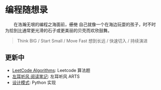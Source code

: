 # 编程随想录

&emsp;&emsp;在浩瀚无垠的编程之海面前，~~感觉~~ 自己就像一个在海边玩耍的孩子，时不时为拾到比通常更光滑的石子或更美丽的贝壳而欢欣鼓舞。

> Think BIG / Start Small / Move Fast
> 想到长远 / 快速切入 / 持续演进

## 更新中
 - [LeetCode Algorithms](https://github.com/yijiantao/WorkSpace/tree/master/LeetCode%20Algorithms): Leetcode 算法题
 - [左耳听风 阅读笔记](https://github.com/yijiantao/WorkSpace/tree/master/Notebook/ARTS): 左耳听风 ARTS
 - [设计模式](https://github.com/yijiantao/WorkSpace/tree/master/Notebook/DesignPattern): Python 实现
